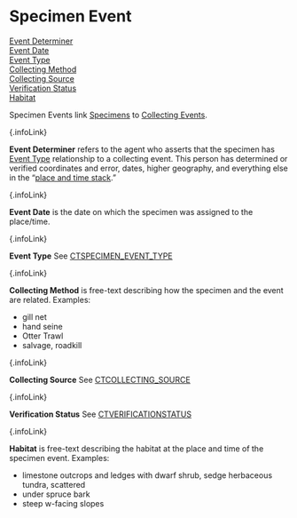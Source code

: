 # Specimen Event 

<div class="anchors">

[Event Determiner](#determiner)\
[Event Date](#date)\
[Event Type](#type)\
[Collecting Method](#method)\
[Collecting Source](#source)\
[Verification Status](#verificationstatus)\
[Habitat](#habitat)

</div>

Specimen Events link [Specimens](/documentation/catalog/) to [Collecting
Events](/documentation/places/collecting-event/).

[](){.infoLink}

**Event Determiner** refers to the agent who asserts that the specimen
has [Event Type](#type) relationship to a collecting event. This person
has determined or verified coordinates and error, dates, higher
geography, and everything else in the “[place and time
stack](/documentation/places/).”

[](){.infoLink}

**Event Date** is the date on which the specimen was assigned to the
place/time.

[](){.infoLink}

**Event Type** See
[CTSPECIMEN\_EVENT\_TYPE](http://arctos.database.museum/info/ctDocumentation.cfm?table=CTSPECIMEN_EVENT_TYPE)

[](){.infoLink}

**Collecting Method** is free-text describing how the specimen and the
event are related. Examples:

-   gill net
-   hand seine
-   Otter Trawl
-   salvage, roadkill

[](){.infoLink}

**Collecting Source** See
[CTCOLLECTING\_SOURCE](http://arctos.database.museum/info/ctDocumentation.cfm?table=CTCOLLECTING_SOURCE)

[](){.infoLink}

**Verification Status** See
[CTVERIFICATIONSTATUS](http://arctos.database.museum/info/ctDocumentation.cfm?table=CTVERIFICATIONSTATUS)

[](){.infoLink}

**Habitat** is free-text describing the habitat at the place and time of
the specimen event. Examples:

-   limestone outcrops and ledges with dwarf shrub, sedge herbaceous
    tundra, scattered
-   under spruce bark
-   steep w-facing slopes
